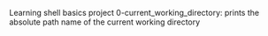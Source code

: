 Learning shell basics project
0-current_working_directory: prints the absolute path name of the current working directory

